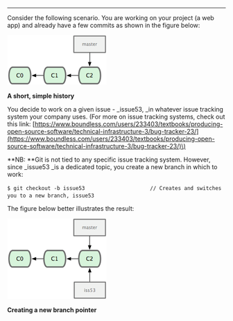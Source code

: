 
---



Consider the following scenario. You are working on your project \(a web app\) and already have a few commits as shown in the figure below:

![](/assets/bm.png)

**A short, simple history**

You decide to work on a given issue - \_issue53, \_in whatever issue tracking system your company uses. \(For more on issue tracking systems, check out this link: [https://www.boundless.com/users/233403/textbooks/producing-open-source-software/technical-infrastructure-3/bug-tracker-23/](https://www.boundless.com/users/233403/textbooks/producing-open-source-software/technical-infrastructure-3/bug-tracker-23/)\)

**NB: **Git is not tied to any specific issue tracking system. However, since \_issue53 \_is a dedicated topic, you create a new branch in which to work:

`$ git checkout -b issue53                     // Creates and switches you to a new branch, issue53`

The figure below better illustrates the result:

![](/assets/bm2.png)

**Creating a new branch pointer**

